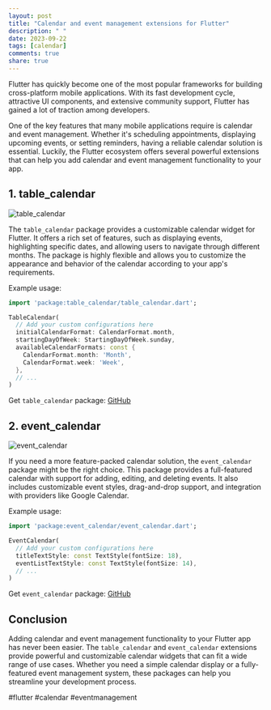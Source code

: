 ```yaml
---
layout: post
title: "Calendar and event management extensions for Flutter"
description: " "
date: 2023-09-22
tags: [calendar]
comments: true
share: true
---
```


Flutter has quickly become one of the most popular frameworks for building cross-platform mobile applications. With its fast development cycle, attractive UI components, and extensive community support, Flutter has gained a lot of traction among developers.

One of the key features that many mobile applications require is calendar and event management. Whether it's scheduling appointments, displaying upcoming events, or setting reminders, having a reliable calendar solution is essential. Luckily, the Flutter ecosystem offers several powerful extensions that can help you add calendar and event management functionality to your app.

## 1. table_calendar

![table_calendar](https://github.com/aleksanderwozniak/table_calendar/raw/master/doc/demo_screen.png)

The `table_calendar` package provides a customizable calendar widget for Flutter. It offers a rich set of features, such as displaying events, highlighting specific dates, and allowing users to navigate through different months. The package is highly flexible and allows you to customize the appearance and behavior of the calendar according to your app's requirements.

Example usage:

```dart
import 'package:table_calendar/table_calendar.dart';

TableCalendar(
  // Add your custom configurations here
  initialCalendarFormat: CalendarFormat.month,
  startingDayOfWeek: StartingDayOfWeek.sunday,
  availableCalendarFormats: const {
    CalendarFormat.month: 'Month',
    CalendarFormat.week: 'Week',
  },
  // ...
)
```

Get `table_calendar` package: [GitHub](https://github.com/aleksanderwozniak/table_calendar)

## 2. event_calendar

![event_calendar](https://github.com/najeira/event_calendar/raw/master/doc/demo.gif)

If you need a more feature-packed calendar solution, the `event_calendar` package might be the right choice. This package provides a full-featured calendar with support for adding, editing, and deleting events. It also includes customizable event styles, drag-and-drop support, and integration with providers like Google Calendar.

Example usage:

```dart
import 'package:event_calendar/event_calendar.dart';

EventCalendar(
  // Add your custom configurations here
  titleTextStyle: const TextStyle(fontSize: 18),
  eventListTextStyle: const TextStyle(fontSize: 14),
  // ...
)
```

Get `event_calendar` package: [GitHub](https://github.com/najeira/event_calendar)

## Conclusion

Adding calendar and event management functionality to your Flutter app has never been easier. The `table_calendar` and `event_calendar` extensions provide powerful and customizable calendar widgets that can fit a wide range of use cases. Whether you need a simple calendar display or a fully-featured event management system, these packages can help you streamline your development process.

#flutter #calendar #eventmanagement